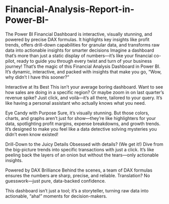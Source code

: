 # Financial-Analysis-Report-in-Power-BI-
The Power BI Financial Dashboard is interactive, visually stunning, and powered by precise DAX formulas. It highlights key insights like profit trends, offers drill-down capabilities for granular data, and transforms raw data into actionable insights for smarter decisions
Imagine a dashboard that’s more than just a static display of numbers—it’s like your financial co-pilot, ready to guide you through every twist and turn of your business journey! That’s the magic of this Financial Analysis Dashboard in Power BI. It’s dynamic, interactive, and packed with insights that make you go, “Wow, why didn’t I have this sooner?”

Interactive at Its Best
This isn’t your average boring dashboard. Want to see how sales are doing in a specific region? Or maybe zoom in on last quarter’s revenue spike? Just click, and voilà—it’s all there, tailored to your query. It’s like having a personal assistant who actually knows what you need.

Eye Candy with Purpose
Sure, it’s visually stunning. But those colors, charts, and graphs aren’t just for show—they’re like highlighters for your data, spotlighting profit margins, expense breakdowns, and growth trends. It’s designed to make you feel like a data detective solving mysteries you didn’t even know existed!

Drill-Down to the Juicy Details
Obsessed with details? (We get it!) Dive from the big-picture trends into specific transactions with just a click. It’s like peeling back the layers of an onion but without the tears—only actionable insights.

Powered by DAX Brilliance
Behind the scenes, a team of DAX formulas ensures the numbers are sharp, precise, and reliable. Translation? No guesswork—just pure, data-backed confidence.

This dashboard isn’t just a tool; it’s a storyteller, turning raw data into actionable, “aha!” moments for decision-makers.
